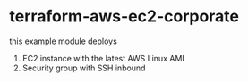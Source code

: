 # terraform-aws-ec2-corporate

this example module deploys
1. EC2 instance with the latest AWS Linux AMI
2. Security group with SSH inbound 
